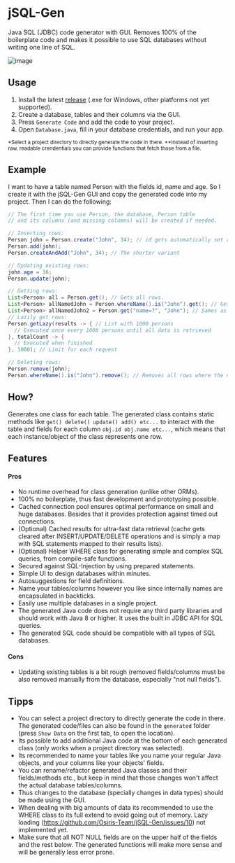 # jSQL-Gen
Java SQL (JDBC) code generator with GUI. Removes 100% of the boilerplate code and makes
it possible to use SQL databases without writing one line of SQL.

![image](https://user-images.githubusercontent.com/59899645/195866082-e0602e28-dad0-4321-b9e5-318645caa17f.png)

## Usage
1. Install the latest [release](https://github.com/Osiris-Team/jSQL-Gen/releases/tag/latest) (.exe for Windows, other platforms not yet supported).
2. Create a database, tables and their columns via the GUI. 
3. Press `Generate Code` and add the code to your project.
4. Open `Database.java`, fill in your database credentials, and run your app.

<p>
<sub>
*Select a project directory to directly generate the code in there.
**Instead of inserting raw, readable crendentials you can provide functions that fetch
those from a file.
</sub>
</p>

## Example
I want to have a table named Person with the fields id, name and age. So I create it with the jSQL-Gen GUI and copy
the generated code into my project. Then I can do the following:
```java
// The first time you use Person, the database, Person table 
// and its columns (and missing columns) will be created if needed.

// Inserting rows:
Person john = Person.create("John", 34); // id gets automatically set and incremented
Person.add(john);
Person.createAndAdd("John", 34); // The shorter variant

// Updating existing rows:
john.age = 36;
Person.update(john);

// Getting rows:
List<Person> all = Person.get(); // Gets all rows.
List<Person> allNamedJohn = Person.whereName().is("John").get(); // Gets all rows where the name equals "John"
List<Person> allNamedJohn2 = Person.get("name=?", "John"); // Sames as above, but with regular SQL
// Lazily get rows:
Person.getLazy(results -> { // List with 1000 persons
  // Executed once every 1000 persons until all data is retrieved
}, totalCount -> {
  // Executed when finished
}, 1000); // Limit for each request 

// Deleting rows:
Person.remove(john);
Person.whereName().is("John").remove(); // Removes all rows where the name equals "John"
```

## How?
Generates one class for each table.
The generated class contains static methods like `get() delete() update() add() etc...` to interact with the table
and fields for each column `obj.id obj.name etc...`, which means that each instance/object
of the class represents one row.

## Features

#### Pros
- No runtime overhead for class generation (unlike other ORMs).
- 100% no boilerplate, thus fast development and prototyping possible.
- Cached connection pool ensures optimal performance on small and huge databases.
Besides that it provides protection against timed out connections.
- (Optional) Cached results for ultra-fast data retrieval 
(cache gets cleared after INSERT/UPDATE/DELETE operations and is
simply a map with SQL statements mapped to their results lists).
- (Optional) Helper WHERE class for generating simple and complex SQL queries, from compile-safe functions.
- Secured against SQL-Injection by using prepared statements.
- Simple UI to design databases within minutes.
- Autosuggestions for field definitions.
- Name your tables/columns however you like since internally names are encapsulated in backticks.
- Easily use multiple databases in a single project.
- The generated Java code does not require any third party libraries and should work with Java 8 or higher. It uses the built in JDBC API for SQL queries.
- The generated SQL code should be compatible with all types of SQL databases.

#### Cons
- Updating existing tables is a bit rough (removed fields/columns must be also removed manually from the database, especially "not null fields").

## Tipps
- You can select a project directory to directly generate the code in there. The generated code/files can also be found in the `generated` folder (press `Show Data` on the first tab, to open the location).
- Its possible to add additional Java code at the bottom of each generated class (only works when a project directory was selected).
- Its recommended to name your tables like you name your regular
Java objects, and your columns like your objects' fields.
- You can rename/refactor generated Java classes and their fields/methods etc., but keep
in mind that those changes won't affect the actual database tables/columns.
- Thus changes to the database (specially changes in data types) should be made using the GUI.
- When dealing with big amounts of data its recommended to use the WHERE class to its full extend to avoid going out of memory. 
Lazy loading (https://github.com/Osiris-Team/jSQL-Gen/issues/10) not implemented yet.
- Make sure that all NOT NULL fields are on the upper half of the fields and the rest below. The generated functions will make more sense and will
be generally less error prone.
